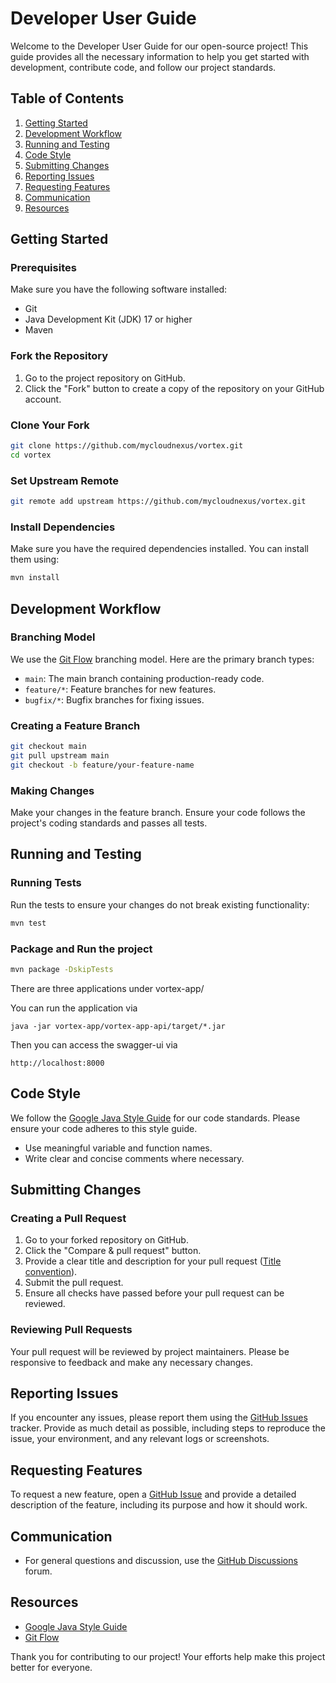 # Developer User Guide

Welcome to the Developer User Guide for our open-source project! This guide provides all the necessary information to help you get started with development, contribute code, and follow our project standards.

## Table of Contents
1. [Getting Started](#getting-started)
2. [Development Workflow](#development-workflow)
3. [Running and Testing](#running-and-testing)
4. [Code Style](#code-style)
5. [Submitting Changes](#submitting-changes)
6. [Reporting Issues](#reporting-issues)
7. [Requesting Features](#requesting-features)
8. [Communication](#communication)
9. [Resources](#resources)

## Getting Started

### Prerequisites

Make sure you have the following software installed:
- Git
- Java Development Kit (JDK) 17 or higher
- Maven

### Fork the Repository

1. Go to the project repository on GitHub.
2. Click the "Fork" button to create a copy of the repository on your GitHub account.

### Clone Your Fork

```bash
git clone https://github.com/mycloudnexus/vortex.git
cd vortex
```

### Set Upstream Remote

```bash
git remote add upstream https://github.com/mycloudnexus/vortex.git
```

### Install Dependencies

Make sure you have the required dependencies installed. You can install them using:

```bash
mvn install
```

## Development Workflow

### Branching Model

We use the [Git Flow](https://nvie.com/posts/a-successful-git-branching-model/) branching model. Here are the primary branch types:

- `main`: The main branch containing production-ready code.
- `feature/*`: Feature branches for new features.
- `bugfix/*`: Bugfix branches for fixing issues.

### Creating a Feature Branch

```bash
git checkout main
git pull upstream main
git checkout -b feature/your-feature-name
```

### Making Changes

Make your changes in the feature branch. Ensure your code follows the project's coding standards and passes all tests.

## Running and Testing

### Running Tests

Run the tests to ensure your changes do not break existing functionality:

```bash
mvn test
```

### Package and Run the project

```bash
mvn package -DskipTests
```

There are three applications under vortex-app/

You can run the application via
```base
java -jar vortex-app/vortex-app-api/target/*.jar
```

Then you can access the swagger-ui via
```
http://localhost:8000
```


## Code Style

We follow the [Google Java Style Guide](https://google.github.io/styleguide/javaguide.html) for our code standards. Please ensure your code adheres to this style guide.

- Use meaningful variable and function names.
- Write clear and concise comments where necessary.

## Submitting Changes

### Creating a Pull Request

1. Go to your forked repository on GitHub.
2. Click the "Compare & pull request" button.
3. Provide a clear title and description for your pull request ([Title convention](https://github.com/amannn/action-semantic-pull-request)).
4. Submit the pull request.
5. Ensure all checks have passed before your pull request can be reviewed.

### Reviewing Pull Requests

Your pull request will be reviewed by project maintainers. Please be responsive to feedback and make any necessary changes.

## Reporting Issues

If you encounter any issues, please report them using the [GitHub Issues](https://github.com/mycloudnexus/vortex/issues) tracker. Provide as much detail as possible, including steps to reproduce the issue, your environment, and any relevant logs or screenshots.

## Requesting Features

To request a new feature, open a [GitHub Issue](https://github.com/mycloudnexus/vortex/issues) and provide a detailed description of the feature, including its purpose and how it should work.

## Communication

- For general questions and discussion, use the [GitHub Discussions](https://github.com/mycloudnexus/vortex/discussions) forum.

## Resources

- [Google Java Style Guide](https://google.github.io/styleguide/javaguide.html)
- [Git Flow](https://nvie.com/posts/a-successful-git-branching-model/)

Thank you for contributing to our project! Your efforts help make this project better for everyone.
